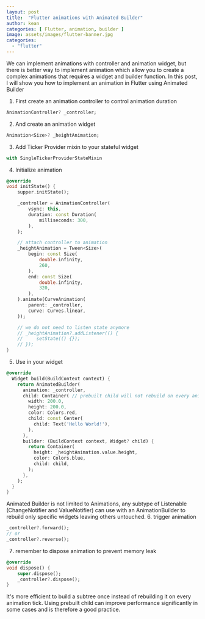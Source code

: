 ```yaml
---
layout: post
title:  "Flutter animations with Animated Builder"
author: kean
categories: [ Flutter, animation, builder ]
image: assets/images/flutter-banner.jpg
categories:
  - "flutter"
---
```

We can implement animations with controller and animation widget, but there is better way to implement animation which allow you to create a complex animations that requires a widget and builder function. In this post, I will show you how to implement an animation in Flutter using Animated Builder

1. First create an animation controller to control animation duration
```dart
AnimationController? _controller;
```
2. And create an animation widget
```dart
Animation<Size>? _heightAnimation;
```
3. Add Ticker Provider mixin to your stateful widget
```dart
with SingleTickerProviderStateMixin
```
4. Initialize animation
```dart
@override
void initState() {
    supper.initState();

    _controller = AnimationController(
        vsync: this,
        duration: const Duration(
            milliseconds: 300,
        ),
    );

    // attach controller to animation
    _heightAnimation = Tween<Size>(
        begin: const Size(
            double.infinity,
            260,
        ),
        end: const Size(
            double.infinity,
            320,
        ),
    ).animate(CurveAnimation(
        parent: _controller,
        curve: Curves.linear,
    ));

    // we do not need to listen state anymore
    // _heightAnimation?.addListener(() {
    //     setState(() {});
    // });
}
```
5. Use in your widget
```dart
@override
  Widget build(BuildContext context) {
    return AnimatedBuilder(
      animation: _controller,
      child: Container( // prebuilt child will not rebuild on every animation tick
        width: 200.0,
        height: 200.0,
        color: Colors.red,
        child: const Center(
          child: Text('Hello World!'),
        ),
      ),
      builder: (BuildContext context, Widget? child) {
        return Container(
          height: _heightAnimation.value.height,
          color: Colors.blue,
          child: child,
        );
      },
    );
  }
}
```

Animated Builder is not limited to Animations, any subtype of Listenable (ChangeNotifier and ValueNotifier) can use with an AnimationBuilder to rebuild only specific widgets leaving others untouched.
6. trigger animation
```dart
_controller?.forward();
// or
_controller?.reverse();
```
7. remember to dispose animation to prevent memory leak
```dart
@override
void dispose() {
    super.dispose();
    _controller?.dispose();
}
```

It's more efficient to build a subtree once instead of rebuilding it on every animation tick. Using prebuilt child can improve performance significantly in some cases and is therefore a good practice.